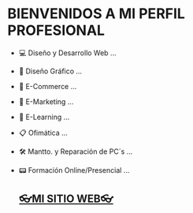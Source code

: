 <div id="profile">
  <h1>BIENVENIDOS A MI PERFIL PROFESIONAL</h1>
    
- 💻 Diseño y Desarrollo Web ...
- 🎨 Diseño Gráfico ...
- 🛒 E-Commerce ...
- 🎯 E-Marketing ...
- 💬 E-Learning ...
- 📋 Ofimática ...
- 🛠 Mantto. y Reparación de PC´s ...
- 📟 Formación Online/Presencial ...
  
    <h2><a href = "https://mediafox360.com">👓MI SITIO WEB👓</a></h2>
  
</div>
